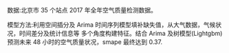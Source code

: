 数据:北京市 35 个站点 2017 年全年空气质量检测数据。

模型方法:利用空间插分及 Arima 时间序列模型填补缺失值，从大气数据，气候状况，时间差分及统计信息等 多个角度构建特征。结合 Arima 及树模型(Lightgbm)预测未来 48 小时的空气质量状况，smape 最终达到 0.37.
